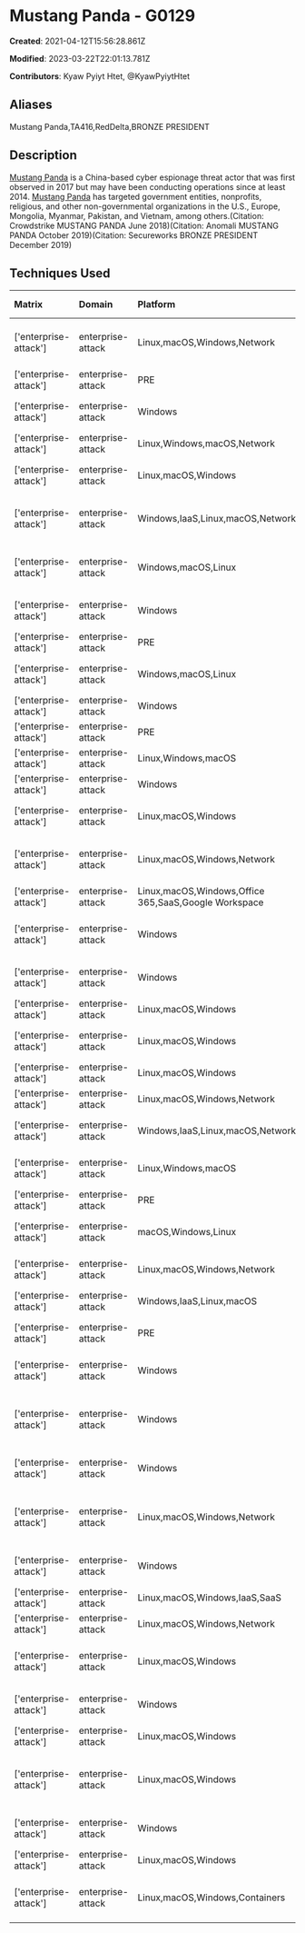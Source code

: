 # Mustang Panda - G0129

**Created**: 2021-04-12T15:56:28.861Z

**Modified**: 2023-03-22T22:01:13.781Z

**Contributors**: Kyaw Pyiyt Htet, @KyawPyiytHtet

## Aliases

Mustang Panda,TA416,RedDelta,BRONZE PRESIDENT

## Description

[Mustang Panda](https://attack.mitre.org/groups/G0129) is a China-based cyber espionage threat actor that was first observed in 2017 but may have been conducting operations since at least 2014. [Mustang Panda](https://attack.mitre.org/groups/G0129) has targeted government entities, nonprofits, religious, and other non-governmental organizations in the U.S., Europe, Mongolia, Myanmar, Pakistan, and Vietnam, among others.(Citation: Crowdstrike MUSTANG PANDA June 2018)(Citation: Anomali MUSTANG PANDA October 2019)(Citation: Secureworks BRONZE PRESIDENT December 2019) 

## Techniques Used

|Matrix|Domain|Platform|Technique ID|Technique Name|Use|
| :---| :---| :---| :---| :---| :---|
|['enterprise-attack']|enterprise-attack|Linux,macOS,Windows,Network|T1016|System Network Configuration Discovery|[Mustang Panda](https://attack.mitre.org/groups/G0129) has used <code>ipconfig</code> and <code>arp</code> to determine network configuration information.(Citation: Avira Mustang Panda January 2020)|
|['enterprise-attack']|enterprise-attack|PRE|T1608.001|Upload Malware|[Mustang Panda](https://attack.mitre.org/groups/G0129) has hosted malicious payloads on DropBox including [PlugX](https://attack.mitre.org/software/S0013).(Citation: Proofpoint TA416 Europe March 2022)|
|['enterprise-attack']|enterprise-attack|Windows|T1047|Windows Management Instrumentation|[Mustang Panda](https://attack.mitre.org/groups/G0129) has executed PowerShell scripts via WMI.(Citation: Anomali MUSTANG PANDA October 2019)(Citation: Secureworks BRONZE PRESIDENT December 2019)|
|['enterprise-attack']|enterprise-attack|Linux,Windows,macOS,Network|T1573.001|Symmetric Cryptography|[Mustang Panda](https://attack.mitre.org/groups/G0129) has encrypted C2 communications with RC4.(Citation: Recorded Future REDDELTA July 2020)|
|['enterprise-attack']|enterprise-attack|Linux,macOS,Windows|T1204.001|Malicious Link|[Mustang Panda](https://attack.mitre.org/groups/G0129) has sent malicious links including links directing victims to a Google Drive folder.(Citation: Crowdstrike MUSTANG PANDA June 2018)(Citation: McAfee Dianxun March 2021)(Citation: Proofpoint TA416 Europe March 2022)|
|['enterprise-attack']|enterprise-attack|Windows,IaaS,Linux,macOS,Network|T1049|System Network Connections Discovery|[Mustang Panda](https://attack.mitre.org/groups/G0129) has used <code>netstat -ano</code> to determine network connection information.(Citation: Avira Mustang Panda January 2020)|
|['enterprise-attack']|enterprise-attack|Windows,macOS,Linux|T1059.005|Visual Basic|[Mustang Panda](https://attack.mitre.org/groups/G0129) has embedded VBScript components in LNK files to download additional files and automate collection.(Citation: Crowdstrike MUSTANG PANDA June 2018)(Citation: Anomali MUSTANG PANDA October 2019)(Citation: Secureworks BRONZE PRESIDENT December 2019)|
|['enterprise-attack']|enterprise-attack|Windows|T1053.005|Scheduled Task|[Mustang Panda](https://attack.mitre.org/groups/G0129) has created a scheduled task to execute additional malicious software, as well as maintain persistence.(Citation: Anomali MUSTANG PANDA October 2019)(Citation: Secureworks BRONZE PRESIDENT December 2019)(Citation: McAfee Dianxun March 2021)|
|['enterprise-attack']|enterprise-attack|PRE|T1598.003|Spearphishing Link|[Mustang Panda](https://attack.mitre.org/groups/G0129) has delivered web bugs to profile their intended targets.(Citation: Proofpoint TA416 Europe March 2022)|
|['enterprise-attack']|enterprise-attack|Windows,macOS,Linux|T1564.001|Hidden Files and Directories|[Mustang Panda](https://attack.mitre.org/groups/G0129)'s [PlugX](https://attack.mitre.org/software/S0013) variant has created a hidden folder on USB drives named <code>RECYCLE.BIN</code> to store malicious executables and collected data.(Citation: Avira Mustang Panda January 2020)|
|['enterprise-attack']|enterprise-attack|Windows|T1218.005|Mshta|[Mustang Panda](https://attack.mitre.org/groups/G0129) has used mshta.exe to launch collection scripts.(Citation: Secureworks BRONZE PRESIDENT December 2019)|
|['enterprise-attack']|enterprise-attack|PRE|T1585.002|Email Accounts|[Mustang Panda](https://attack.mitre.org/groups/G0129) has leveraged the legitimate email marketing service SMTP2Go for phishing campaigns.(Citation: Proofpoint TA416 Europe March 2022)|
|['enterprise-attack']|enterprise-attack|Linux,Windows,macOS|T1219|Remote Access Software|[Mustang Panda](https://attack.mitre.org/groups/G0129) has installed TeamViewer on targeted systems.(Citation: Secureworks BRONZE PRESIDENT December 2019)|
|['enterprise-attack']|enterprise-attack|Windows|T1218.004|InstallUtil|[Mustang Panda](https://attack.mitre.org/groups/G0129) has used <code>InstallUtil.exe</code> to execute a malicious Beacon stager.(Citation: Anomali MUSTANG PANDA October 2019)|
|['enterprise-attack']|enterprise-attack|Linux,macOS,Windows|T1560.001|Archive via Utility|[Mustang Panda](https://attack.mitre.org/groups/G0129) has used RAR to create password-protected archives of collected documents prior to exfiltration.(Citation: Secureworks BRONZE PRESIDENT December 2019)(Citation: Avira Mustang Panda January 2020)|
|['enterprise-attack']|enterprise-attack|Linux,macOS,Windows,Network|T1071.001|Web Protocols|[Mustang Panda](https://attack.mitre.org/groups/G0129) has communicated with its C2 via HTTP POST requests.(Citation: Anomali MUSTANG PANDA October 2019)(Citation: Secureworks BRONZE PRESIDENT December 2019)(Citation: Recorded Future REDDELTA July 2020)(Citation: McAfee Dianxun March 2021)|
|['enterprise-attack']|enterprise-attack|Linux,macOS,Windows,Office 365,SaaS,Google Workspace|T1566.002|Spearphishing Link|[Mustang Panda](https://attack.mitre.org/groups/G0129) has delivered malicious links to their intended targets.(Citation: McAfee Dianxun March 2021)|
|['enterprise-attack']|enterprise-attack|Windows|T1091|Replication Through Removable Media|[Mustang Panda](https://attack.mitre.org/groups/G0129) has used a customized [PlugX](https://attack.mitre.org/software/S0013) variant which could spread through USB connections.(Citation: Avira Mustang Panda January 2020)|
|['enterprise-attack']|enterprise-attack|Windows|T1059.003|Windows Command Shell|[Mustang Panda](https://attack.mitre.org/groups/G0129) has executed HTA files via cmd.exe, and used batch scripts for collection.(Citation: Anomali MUSTANG PANDA October 2019)(Citation: Avira Mustang Panda January 2020)|
|['enterprise-attack']|enterprise-attack|Linux,macOS,Windows|T1052.001|Exfiltration over USB|[Mustang Panda](https://attack.mitre.org/groups/G0129) has used a customized [PlugX](https://attack.mitre.org/software/S0013) variant which could exfiltrate documents from air-gapped networks.(Citation: Avira Mustang Panda January 2020)|
|['enterprise-attack']|enterprise-attack|Linux,macOS,Windows|T1560.003|Archive via Custom Method|[Mustang Panda](https://attack.mitre.org/groups/G0129) has encrypted documents with RC4 prior to exfiltration.(Citation: Avira Mustang Panda January 2020)|
|['enterprise-attack']|enterprise-attack|Linux,macOS,Windows|T1070.004|File Deletion|[Mustang Panda](https://attack.mitre.org/groups/G0129) will delete their tools and files, and kill processes after their objectives are reached.(Citation: Secureworks BRONZE PRESIDENT December 2019)|
|['enterprise-attack']|enterprise-attack|Linux,macOS,Windows,Network|T1057|Process Discovery|[Mustang Panda](https://attack.mitre.org/groups/G0129) has used <code>tasklist /v</code> to determine active process information.(Citation: Avira Mustang Panda January 2020)	|
|['enterprise-attack']|enterprise-attack|Windows,IaaS,Linux,macOS,Network|T1082|System Information Discovery|[Mustang Panda](https://attack.mitre.org/groups/G0129) has gathered system information using <code>systeminfo</code>.(Citation: Avira Mustang Panda January 2020)|
|['enterprise-attack']|enterprise-attack|Linux,Windows,macOS|T1203|Exploitation for Client Execution|[Mustang Panda](https://attack.mitre.org/groups/G0129) has exploited CVE-2017-0199 in Microsoft Word to execute code.(Citation: Crowdstrike MUSTANG PANDA June 2018)|
|['enterprise-attack']|enterprise-attack|PRE|T1608|Stage Capabilities|[Mustang Panda](https://attack.mitre.org/groups/G0129) has used servers under their control to validate tracking pixels sent to phishing victims.(Citation: Proofpoint TA416 Europe March 2022)|
|['enterprise-attack']|enterprise-attack|macOS,Windows,Linux|T1566.001|Spearphishing Attachment|[Mustang Panda](https://attack.mitre.org/groups/G0129) has used spearphishing attachments to deliver initial access payloads.(Citation: Recorded Future REDDELTA July 2020)(Citation: Proofpoint TA416 November 2020)(Citation: Google TAG Ukraine Threat Landscape March 2022)|
|['enterprise-attack']|enterprise-attack|Linux,macOS,Windows,Network|T1083|File and Directory Discovery|[Mustang Panda](https://attack.mitre.org/groups/G0129) has searched the entire target system for DOC, DOCX, PPT, PPTX, XLS, XLSX, and PDF files.(Citation: Avira Mustang Panda January 2020)|
|['enterprise-attack']|enterprise-attack|Windows,IaaS,Linux,macOS|T1518|Software Discovery|[Mustang Panda](https://attack.mitre.org/groups/G0129) has searched the victim system for the <code>InstallUtil.exe</code> program and its version.(Citation: Anomali MUSTANG PANDA October 2019)|
|['enterprise-attack']|enterprise-attack|PRE|T1583.001|Domains|[Mustang Panda](https://attack.mitre.org/groups/G0129) have acquired C2 domains prior to operations.(Citation: Secureworks BRONZE PRESIDENT December 2019)(Citation: Recorded Future REDDELTA July 2020)(Citation: McAfee Dianxun March 2021)|
|['enterprise-attack']|enterprise-attack|Windows|T1574.002|DLL Side-Loading|[Mustang Panda](https://attack.mitre.org/groups/G0129) has used a legitimately signed executable to execute a malicious payload within a DLL file.(Citation: Anomali MUSTANG PANDA October 2019)(Citation: Recorded Future REDDELTA July 2020)(Citation: Proofpoint TA416 November 2020)|
|['enterprise-attack']|enterprise-attack|Windows|T1546.003|Windows Management Instrumentation Event Subscription|[Mustang Panda](https://attack.mitre.org/groups/G0129)'s custom ORat tool uses a WMI event consumer to maintain persistence.(Citation: Secureworks BRONZE PRESIDENT December 2019)|
|['enterprise-attack']|enterprise-attack|Windows|T1003.003|NTDS|[Mustang Panda](https://attack.mitre.org/groups/G0129) has used vssadmin to create a volume shadow copy and retrieve the NTDS.dit file. [Mustang Panda](https://attack.mitre.org/groups/G0129) has also used <code>reg save</code> on the SYSTEM file Registry location to help extract the NTDS.dit file.(Citation: Secureworks BRONZE PRESIDENT December 2019)|
|['enterprise-attack']|enterprise-attack|Linux,macOS,Windows,Network|T1027|Obfuscated Files or Information|[Mustang Panda](https://attack.mitre.org/groups/G0129) has delivered initial payloads hidden using archives and encoding measures.(Citation: Crowdstrike MUSTANG PANDA June 2018)(Citation: Anomali MUSTANG PANDA October 2019)(Citation: Secureworks BRONZE PRESIDENT December 2019)(Citation: Recorded Future REDDELTA July 2020)(Citation: Proofpoint TA416 November 2020)(Citation: Proofpoint TA416 Europe March 2022)|
|['enterprise-attack']|enterprise-attack|Windows|T1547.001|Registry Run Keys / Startup Folder|[Mustang Panda](https://attack.mitre.org/groups/G0129) has created the registry key <code>HKEY_LOCAL_MACHINE\SOFTWARE\Wow6432Node\Microsoft\Windows\CurrentVersion\Run\AdobelmdyU</code> to maintain persistence.(Citation: Proofpoint TA416 November 2020)|
|['enterprise-attack']|enterprise-attack|Linux,macOS,Windows,IaaS,SaaS|T1119|Automated Collection|[Mustang Panda](https://attack.mitre.org/groups/G0129) used custom batch scripts to collect files automatically from a targeted system.(Citation: Secureworks BRONZE PRESIDENT December 2019)|
|['enterprise-attack']|enterprise-attack|Linux,macOS,Windows,Network|T1105|Ingress Tool Transfer|[Mustang Panda](https://attack.mitre.org/groups/G0129) has downloaded additional executables following the initial infection stage.(Citation: Recorded Future REDDELTA July 2020)|
|['enterprise-attack']|enterprise-attack|Linux,macOS,Windows|T1074.001|Local Data Staging|[Mustang Panda](https://attack.mitre.org/groups/G0129) has stored collected credential files in <code>c:\windows\temp</code> prior to exfiltration. [Mustang Panda](https://attack.mitre.org/groups/G0129) has also stored documents for exfiltration in a hidden folder on USB drives.(Citation: Secureworks BRONZE PRESIDENT December 2019)(Citation: Avira Mustang Panda January 2020)|
|['enterprise-attack']|enterprise-attack|Windows|T1059.001|PowerShell|[Mustang Panda](https://attack.mitre.org/groups/G0129) has used malicious PowerShell scripts to enable execution.(Citation: Crowdstrike MUSTANG PANDA June 2018)(Citation: Anomali MUSTANG PANDA October 2019)|
|['enterprise-attack']|enterprise-attack|Linux,macOS,Windows|T1027.001|Binary Padding|[Mustang Panda](https://attack.mitre.org/groups/G0129) has used junk code within their DLL files to hinder analysis.(Citation: Avira Mustang Panda January 2020)|
|['enterprise-attack']|enterprise-attack|Linux,macOS,Windows|T1204.002|Malicious File|[Mustang Panda](https://attack.mitre.org/groups/G0129) has sent malicious files requiring direct victim interaction to execute.(Citation: Crowdstrike MUSTANG PANDA June 2018)(Citation: Anomali MUSTANG PANDA October 2019)(Citation: Avira Mustang Panda January 2020)(Citation: Recorded Future REDDELTA July 2020)(Citation: Google TAG Ukraine Threat Landscape March 2022)(Citation: Proofpoint TA416 Europe March 2022)|
|['enterprise-attack']|enterprise-attack|Windows|T1036.007|Double File Extension|[Mustang Panda](https://attack.mitre.org/groups/G0129) has used an additional filename extension to hide the true file type.(Citation: Crowdstrike MUSTANG PANDA June 2018)(Citation: Anomali MUSTANG PANDA October 2019)|
|['enterprise-attack']|enterprise-attack|Linux,macOS,Windows|T1102|Web Service|[Mustang Panda](https://attack.mitre.org/groups/G0129) has used DropBox URLs to deliver variants of [PlugX](https://attack.mitre.org/software/S0013).(Citation: Proofpoint TA416 Europe March 2022)|
|['enterprise-attack']|enterprise-attack|Linux,macOS,Windows,Containers|T1036.005|Match Legitimate Name or Location|[Mustang Panda](https://attack.mitre.org/groups/G0129) has used names like `adobeupdate.dat` and `PotPlayerDB.dat` to disguise [PlugX](https://attack.mitre.org/software/S0013), and a file named `OneDrive.exe` to load a [Cobalt Strike](https://attack.mitre.org/software/S0154) payload.(Citation: Recorded Future REDDELTA July 2020)|
